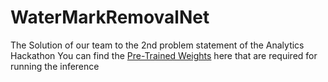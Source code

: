 # WaterMarkRemovalNet
The Solution of our team to the 2nd problem statement of the Analytics Hackathon
You can find the [Pre-Trained Weights](https://drive.google.com/drive/folders/1YIERIHO8pk_nu0WrZWxsSCDSHJ8EcbfB?usp=sharing) here that are required for running the inference

